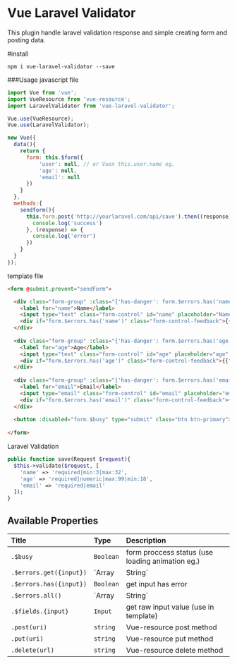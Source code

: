 # Vue Laravel Validator

This plugin handle laravel validation response and simple creating form and posting data.

#install
```
npm i vue-laravel-validator --save
```
###Usage
javascript file
``` js
import Vue from 'vue';
import VueResource from 'vue-resource';
import LaravelValidator from 'vue-laravel-validator';

Vue.use(VueResource);
Vue.use(LaravelValidator);

new Vue({
  data(){
    return {
      form: this.$form({
          'user': null, // or Vuex this.user.name eg.
          'age': null,
          'email': null
      })
    }
  },
  methods:{
    sendform(){
      this.form.post('http://yourlaravel.com/api/save').then((response) => {
        console.log('success')
      }, (response) => {
        console.log('error')
      })
    }
  }
});
```
template file
``` html
<form @submit.prevent="sendForm">

  <div class="form-group" :class="{'has-danger': form.$errors.has('name')}">
    <label for="name">Name</label>
    <input type="text" class="form-control" id="name" placeholder="Name" v-model="form.$fields.name">
    <div if="form.$errors.has('name')" class="form-control-feedback">{{form.$errors.get('name')}}</div>
  </div>
  
  <div class="form-group" :class="{'has-danger': form.$errors.has('age')}">
    <label for="age">Age</label>
    <input type="text" class="form-control" id="age" placeholder="age" v-model="form.$fields.age">
    <div if="form.$errors.has('age')" class="form-control-feedback">{{form.$errors.get('age')}}</div>
  </div>
  
  <div class="form-group" :class="{'has-danger': form.$errors.has('email')}">
    <label for="email">Email</label>
    <input type="email" class="form-control" id="email" placeholder="email" v-model="form.$fields.email">
    <div if="form.$errors.has('email')" class="form-control-feedback">{{form.$errors.get('email')}}</div>
  </div>
  
  <button :disabled="form.$busy" type="submit" class="btn btn-primary">Save</button>
  
</form>
```

Laravel Validation
``` php
public function save(Request $request){
  $this->validate($request, [
    'name' => 'required|min:3|max:32',
    'age' => 'required|numeric|max:99|min:18',
    'email' => 'required|email'
  ]);
}
```

## Available Properties
| Title | Type | Description |
| :------------- | :------------- | :------------- |
| `.$busy` | `Boolean` | form proccess status (use loading animation eg.)  |
| `.$errors.get({input})` | `Array|String` | Get laravel response error  |
| `.$errors.has({input})` | `Boolean` | get input has error  |
| `.$errors.all()` | `Array|String` | get all laravel errors |
| `.$fields.{input}` | `Input` | get raw input value (use in template) |
| `.post(uri)` | `string` | Vue-resource post method |
| `.put(uri)` | `string` | Vue-resource put method |
| `.delete(url)` | `string` | Vue-resource delete method |
